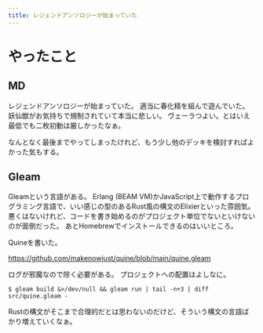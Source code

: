 ```yaml
---
title: レジェンドアンソロジーが始まっていた
---
```


# やったこと

## MD

レジェンドアンソロジーが始まっていた。
適当に春化精を組んで遊んでいた。妖仙獣がお気持ちで規制されていて本当に悲しい。
ヴェーラつよい。とはいえ最低でも二枚初動は厳しかったなぁ。

なんとなく最後までやってしまったけれど、もう少し他のデッキを検討すればよかった気もする。

## Gleam

Gleamという言語がある。
Erlang (BEAM VM)かJavaScript上で動作するプログラミング言語で、いい感じの型のあるRust風の構文のElixierといった雰囲気。
悪くはないけれど、コードを書き始めるのがプロジェクト単位でないといけないのが面倒だった。
あとHomebrewでインストールできるのはいいところ。

Quineを書いた。

<https://github.com/makenowjust/quine/blob/main/quine.gleam>

ログが邪魔なので除く必要がある。
プロジェクトへの配置はよしなに。

```console
$ gleam build &>/dev/null && gleam run | tail -n+3 | diff src/quine.gleam -
```

Rustの構文がそこまで合理的だとは思わないのだけど、そういう構文の言語ばかり増えていくなぁ。
